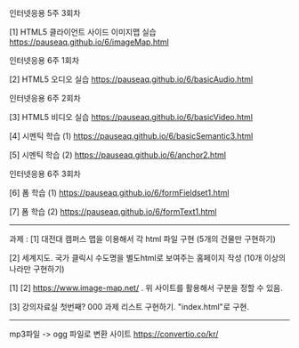 인터넷응용 5주 3회차

[1] HTML5 클라이언트 사이드 이미지맵 실습
https://pauseaq.github.io/6/imageMap.html



인터넷응용 6주 1회차

[2] HTML5 오디오 실습
https://pauseaq.github.io/6/basicAudio.html



인터넷응용 6주 2회차

[3] HTML5 비디오 실습
https://pauseaq.github.io/6/basicVideo.html

[4] 시멘틱 학습 (1)
https://pauseaq.github.io/6/basicSemantic3.html

[5] 시멘틱 학습 (2)
https://pauseaq.github.io/6/anchor2.html


인터넷응용 6주 3회차

[6] 폼 학습 (1)
https://pauseaq.github.io/6/formFieldset1.html

[7] 폼 학습 (2)
https://pauseaq.github.io/6/formText1.html


-----------------------------------------------------------------

과제 : 
[1] 
대전대 캠퍼스 맵을 이용해서 각 html 파일 구현
(5개의 건물만 구현하기)

[2] 
세계지도. 국가 클릭시 수도명을 별도html로 보여주는 홈페이지 작성 
(10개 이상의 나라만 구현하기)


[1] [2] https://www.image-map.net/ . 위 사이트를 활용해서 구분을 정할 수 있음.


[3] 강의자료실 첫번째? 
000 과제 리스트 
구현하기.
"index.html"로 구현.


--------------------------------------------------------------------------------------
mp3파일 ->  ogg 파일로 변환 사이트
https://convertio.co/kr/ 

